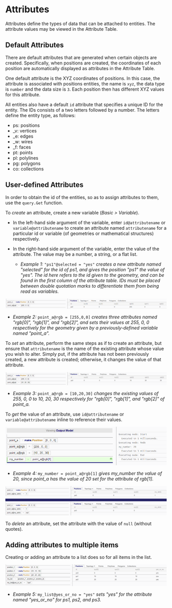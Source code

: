 # Attributes

Attributes define the types of data that can be attached to entities. The attribute values may be viewed in the Attribute Table. 

## Default Attributes

There are default attributes that are generated when certain objects are created. Specifically, when positions are created, the coordinates of each position are automatically displayed as attributes in the Attribute Table. 

One default attribute is the XYZ coordinates of positions. In this case, the attribute is associated with positions entities, the name is `xyz`, the data type is `number` and the data size is `3`. Each position then has different XYZ values for this attribute. 

All entities also have a default `id` attribute that specifies a unique ID for the entity. The IDs consists of a two letters followed by a number. The letters define the entity type, as follows:
  * ps: positions
  * _v: vertices
  * _e: edges
  * _w: wires
  * _f: faces
  * pt: points
  * pl: polylines
  * pg: polygons
  * co: collections

## User-defined Attributes


In order to obtain the id of the entities, so as to assign attributes to them, use the `query.Get` function.


To _create_ an attribute, create a new variable (*Basic > Variable*). 

* In the left-hand side argument of the variable, enter `id@attributename` or `variable@attributename` to create an attribute named `attributename` for a particular id or variable (of geometries or mathematical structures) respectively. 

* In the right-hand side argument of the variable, enter the value of the attribute. The value may be a number, a string, or a flat list. 

  * *Example 1:* `"ps1"@selected = "yes"` *creates a new attribute named "selected" for the id of ps1, and gives the position "ps1" the value of "yes". The id here refers to the id given to the geometry, and can be found in the first column of the attribute table. IDs must be placed between double quotation marks to differentiate them from being read as variables.*

![Example 2](./imgs/2.3-example2.png)

  * *Example 2:* `point_a@rgb = [255,0,0]` *creates three attributes named "rgb[0]", "rgb[1]", and "rgb[2]", and sets their values at 255, 0, 0 respectively for the geometry given by a previously-defined variable named "point_a".*

To _set_ an attribute, perform the same steps as if to create an attribute, but ensure that `attributename` is the name of the existing attribute whose value you wish to alter. Simply put, if the attribute has not been previously created, a new attribute is created; otherwise, it changes the value of that attribute.

![Example 3](./imgs/2.3-example3.png)

* *Example 3:* `point_a@rgb = [10,20,30]` *changes the existing values of 255, 0, 0 to 10, 20, 30 respectively for "rgb[0]", "rgb[1]", and "rgb[2]" of point_a.*

To _get_ the value of an attribute, use `id@attributename` or `variable@attributename` inline to reference their values.

![Example 4](./imgs/2.3-example4.png)

* *Example 4:* `my_number = point_a@rgb[1]` *gives my_number the value of 20, since point_a has the value of 20 set for the attribute of rgb[1].*

![Deleting](./imgs/2.3-delete.png)

To _delete_ an attribute, set the attribute with the value of `null` (without quotes).

## Adding attributes to multiple items

Creating or adding an attribute to a list does so for all items in the list.

![Example 4](./imgs/2.3-example5.png)

* *Example 5:* `my_list@yes_or_no = "yes"` *sets "yes" for the attribute named "yes_or_no" for ps1, ps2, and ps3.*